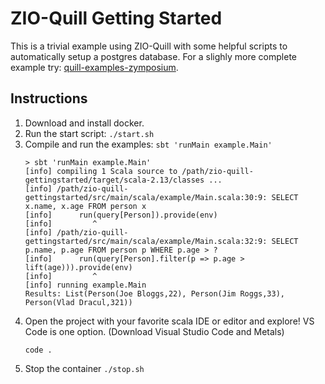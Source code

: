 # ZIO-Quill Getting Started

This is a trivial example using ZIO-Quill with some helpful scripts to automatically setup a postgres database.
For a slighly more complete example try: [quill-examples-zymposium](https://github.com/kitlangton/quill-examples-zymposium).

## Instructions
1. Download and install docker.
2. Run the start script: `./start.sh`
3. Compile and run the examples: `sbt 'runMain example.Main'`
   ```
   > sbt 'runMain example.Main'
   [info] compiling 1 Scala source to /path/zio-quill-gettingstarted/target/scala-2.13/classes ...
   [info] /path/zio-quill-gettingstarted/src/main/scala/example/Main.scala:30:9: SELECT x.name, x.age FROM person x
   [info]      run(query[Person]).provide(env)
   [info]         ^
   [info] /path/zio-quill-gettingstarted/src/main/scala/example/Main.scala:32:9: SELECT p.name, p.age FROM person p WHERE p.age > ?
   [info]      run(query[Person].filter(p => p.age > lift(age))).provide(env)
   [info]         ^
   [info] running example.Main
   Results: List(Person(Joe Bloggs,22), Person(Jim Roggs,33), Person(Vlad Dracul,321))
   ```
4. Open the project with your favorite scala IDE or editor and explore! VS Code is one option.
   (Download Visual Studio Code and Metals)
   ```
   code .
   ```
5. Stop the container `./stop.sh`
